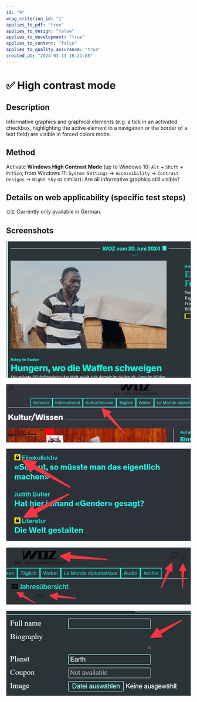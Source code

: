 ```yaml
---
id: "9"
wcag_criterion_id: "1"
applies_to_pdf: "true"
applies_to_design: "false"
applies_to_development: "true"
applies_to_content: "false"
applies_to_quality_assurance: "true"
created_at: "2024-03-13 16:21:05"
---
```


# ✅ High contrast mode

## Description

Informative graphics and graphical elements (e.g. a tick in an activated checkbox, highlighting the active element in a navigation or the border of a text field) are visible in forced colors mode.

## Method

Activate **Windows High Contrast Mode** (up to Windows 10: `Alt` + `Shift` + `PrtScn`; from Windows 11: `System Settings` → `Accessibility` → `Contrast Designs` → `Night Sky` or similar): Are all informative graphics still visible?

## Details on web applicability (specific test steps)

🇩🇪 Currently only available in German.

## Screenshots

![Grafik ist auch im Hochkontrast-Modus noch sichtbar](images/grafik-ist-auch-im-hochkontrast-modus-noch-sichtbar.png)

![Aktuell gewählter Navigations-Eintrag ist im Hochkontrast-Modus nicht erkennbar](images/aktuell-gewhlter-navigations-eintrag-ist-im-hochkontrast-modus-nicht-erkennbar.png)

![Symbole sind auch im Hochkontrast-Modus noch sichtbar](images/symbole-sind-auch-im-hochkontrast-modus-noch-sichtbar.png)

![Transparente Symbole sind (gegen gewählten Hintergrund) nicht mehr gut erkennbar](images/transparente-symbole-sind-gegen-gewhlten-hintergrund-nicht-mehr-gut-erkennbar.png)

![Mehrzeiliges Textfeld ohne Umrandung nicht sichtbar im HCM](images/mehrzeiliges-textfeld-ohne-umrandung-nicht-sichtbar-im-hcm.png)